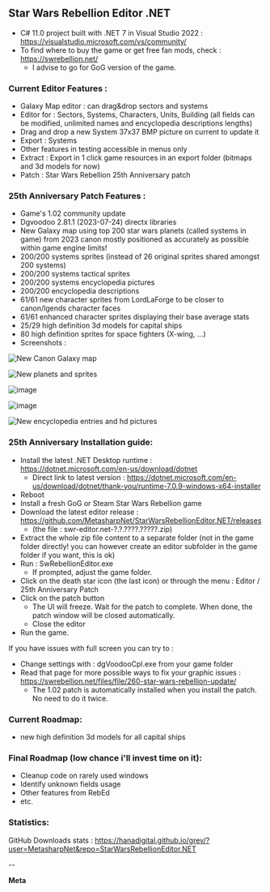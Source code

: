 ## Star Wars Rebellion Editor .NET
* C# 11.0 project built with .NET 7 in Visual Studio 2022 : https://visualstudio.microsoft.com/vs/community/
* To find where to buy the game or get free fan mods, check : https://swrebellion.net/
  * I advise to go for GoG version of the game.

### Current Editor Features :
* Galaxy Map editor : can drag&drop sectors and systems
* Editor for : Sectors, Systems, Characters, Units, Building (all fields can be modified, unlimited names and encyclopedia descriptions lengths)
* Drag and drop a new System 37x37 BMP picture on current to update it
* Export : Systems
* Other features in testing accessible in menus only
* Extract : Export in 1 click game resources in an export folder (bitmaps and 3d models for now)
* Patch : Star Wars Rebellion 25th Anniversary patch

### 25th Anniversary Patch Features :
* Game's 1.02 community update
* Dgvoodoo 2.81.1 (2023-07-24) directx libraries
* New Galaxy map using top 200 star wars planets (called systems in game) from 2023 canon mostly positioned as accurately as possible within game engine limits!
* 200/200 systems sprites (instead of 26 original sprites shared amongst 200 systems)
* 200/200 systems tactical sprites
* 200/200 systems encyclopedia pictures
* 200/200 encyclopedia descriptions
* 61/61 new character sprites from LordLaForge to be closer to canon/lgends character faces
* 61/61 enhanced character sprites displaying their base average stats
* 25/29 high definition 3d models for capital ships
* 80 high definition sprites for space fighters (X-wing, ...)
* Screenshots :

![New Canon Galaxy map](https://i.ibb.co/c8XZD0j/1.png)

![New planets and sprites](https://i.ibb.co/LpdxfcR/2.png)

![image](https://github.com/MetasharpNet/StarWarsRebellionEditor.NET/assets/70144948/f1a92807-8fb5-4f03-8135-aabc6697f536)

![image](https://github.com/MetasharpNet/StarWarsRebellionEditor.NET/assets/70144948/6124e13c-d9e0-455b-8105-abaf0e469548)

![New encyclopedia entries and hd pictures](https://i.ibb.co/KxVDTLc/4.png)

### 25th Anniversary Installation guide:
* Install the latest .NET Desktop runtime : https://dotnet.microsoft.com/en-us/download/dotnet
  * Direct link to latest version : https://dotnet.microsoft.com/en-us/download/dotnet/thank-you/runtime-7.0.9-windows-x64-installer
* Reboot
* Install a fresh GoG or Steam Star Wars Rebellion game
* Download the latest editor release : https://github.com/MetasharpNet/StarWarsRebellionEditor.NET/releases
  * (the file : swr-editor.net-?.?.????.?????.zip)
* Extract the whole zip file content to a separate folder (not in the game folder directly! you can however create an editor subfolder in the game folder if you want, this is ok)
* Run : SwRebellionEditor.exe
  * If prompted, adjust the game folder.
* Click on the death star icon (the last icon) or through the menu : Editor / 25th Anniversary Patch
* Click on the patch button
  * The UI will freeze. Wait for the patch to complete. When done, the patch window will be closed automatically.
  * Close the editor
* Run the game.

If you have issues with full screen you can try to :
* Change settings with : dgVoodooCpl.exe from your game folder
* Read that page for more possible ways to fix your graphic issues : https://swrebellion.net/files/file/260-star-wars-rebellion-update/
  * The 1.02 patch is automatically installed when you install the patch. No need to do it twice.

### Current Roadmap:
* new high definition 3d models for all capital ships

### Final Roadmap (low chance i'll invest time on it):
* Cleanup code on rarely used windows
* Identify unknown fields usage
* Other features from RebEd
* etc.

### Statistics:
GitHub Downloads stats : https://hanadigital.github.io/grev/?user=MetasharpNet&repo=StarWarsRebellionEditor.NET

--

**Meta**
